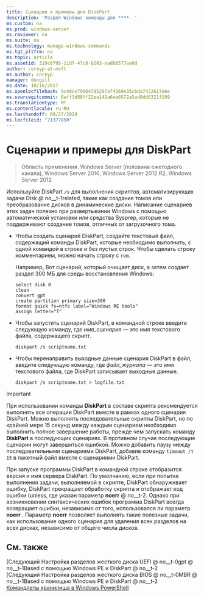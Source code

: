 ```yaml
---
title: Сценарии и примеры для DiskPart
description: 'Раздел Windows команды для ****- '
ms.custom: na
ms.prod: windows-server
ms.reviewer: na
ms.suite: na
ms.technology: manage-windows-commands
ms.tgt_pltfrm: na
ms.topic: article
ms.assetid: 319c0795-11df-47c8-b203-eadb0577ee0d
author: coreyp-at-msft
ms.author: coreyp
manager: dongill
ms.date: 10/16/2017
ms.openlocfilehash: 9c40ce79664795297af4369e35cbda7422617e6e
ms.sourcegitcommit: 6aff3d88ff22ea141a6ea6572a5ad8dd6321f199
ms.translationtype: MT
ms.contentlocale: ru-RU
ms.lasthandoff: 09/27/2019
ms.locfileid: "71377850"
---
```

# <a name="diskpart-scripts-and-examples"></a>Сценарии и примеры для DiskPart

>Область применения. Windows Server (половина ежегодного канала), Windows Server 2016, Windows Server 2012 R2, Windows Server 2012

Используйте DiskPart `/s` для выполнения скриптов, автоматизирующих задачи Disk @ no__t-1related, такие как создание томов или преобразование дисков в динамические диски. Написание сценариев этих задач полезно при развертывании Windows с помощью автоматической установки или средства Sysprep, которые не поддерживают создание томов, отличных от загрузочного тома.  
  
-   Чтобы создать сценарий DiskPart, создайте текстовый файл, содержащий команды DiskPart, которые необходимо выполнить, с одной командой в строке и без пустых строк. Чтобы сделать строку комментарием, можно начать строку с `rem`.  
  
    Например, Вот сценарий, который очищает диск, а затем создает раздел 300 МБ для среды восстановления Windows:  
  
    ```  
    select disk 0  
    clean  
    convert gpt  
    create partition primary size=300  
    format quick fs=ntfs label="Windows RE tools"  
    assign letter="T"  
    ```  
  
-   Чтобы запустить сценарий DiskPart, в командной строке введите следующую команду, где *имя_сценария* — это имя текстового файла, содержащего скрипт.  
  
    ```  
    diskpart /s scriptname.txt  
    ```  
  
-   Чтобы перенаправить выходные данные сценария DiskPart в файл, введите следующую команду, где *файл_журнала* — это имя текстового файла, где DiskPart записывает выходные данные.  
  
    ```  
    diskpart /s scriptname.txt > logfile.txt  
    ```  
  
> [!IMPORTANT]  
> При использовании команды **DiskPart** в составе скрипта рекомендуется выполнять все операции DiskPart вместе в рамках одного сценария DiskPart. Можно выполнять последовательные скрипты DiskPart, но по крайней мере 15 секунд между каждым сценарием необходимо выполнить полное завершение работы, прежде чем запускать команду **DiskPart** в последующих сценариях. В противном случае последующие сценарии могут завершиться ошибкой. Можно добавить паузу между последовательными сценариями DiskPart, добавив команду `timeout /t 15` в пакетный файл вместе с сценариями DiskPart.  
  
При запуске программы DiskPart в командной строке отобразится версия и имя сервера DiskPart. По умолчанию, если при попытке выполнения задачи, выполняемой в скрипте, DiskPart обнаруживает ошибку, DiskPart прекращает обработку скрипта и отображает код ошибки \(unless, где указан параметр **noerr** @ no__t-2. Однако при возникновении синтаксических ошибок программа DiskPart всегда возвращает ошибки, независимо от того, использовался ли параметр **noerr** . Параметр **noerr** позволяет выполнять такие полезные задачи, как использование одного сценария для удаления всех разделов на всех дисках, независимо от общего числа дисков.  
  
## <a name="see-also"></a>См. также  
[Следующий Настройка разделов жесткого диска UEFI @ no__t-0gpt @ no__t-1Based с помощью Windows PE и DiskPart @ no__t-2  
[Следующий Настройка разделов жесткого диска BIOS @ no__t-0MBR @ no__t-1Based с помощью Windows PE и DiskPart @ no__t-2  
[Командлеты хранилища в Windows PowerShell](https://technet.microsoft.com/library/hh848705.aspx)  
  

